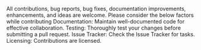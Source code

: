 All contributions, bug reports, bug fixes, documentation improvements, enhancements, and ideas are welcome.
Please consider the below factors while contributing
Documentation:
Maintain well-documented code for effective collaboration.
Testing:
Thoroughly test your changes before submitting a pull request.
Issue Tracker:
Check the Issue Tracker for tasks.
Licensing:
Contributions are licensed.
